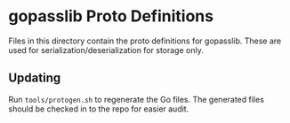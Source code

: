 # gopasslib Proto Definitions

Files in this directory contain the proto definitions for gopasslib. These are
used for serialization/deserialization for storage only.

## Updating

Run `tools/protogen.sh` to regenerate the Go files. The generated files should
be checked in to the repo for easier audit.

